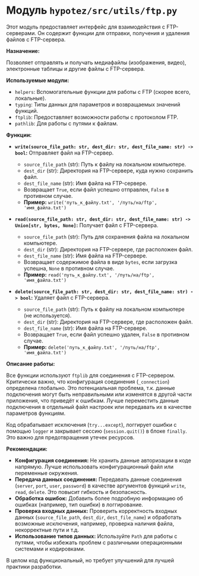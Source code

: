 # Модуль `hypotez/src/utils/ftp.py`

Этот модуль предоставляет интерфейс для взаимодействия с FTP-серверами. Он содержит функции для отправки, получения и удаления файлов с FTP-сервера.

**Назначение:**

Позволяет отправлять и получать медиафайлы (изображения, видео), электронные таблицы и другие файлы с FTP-сервера.

**Используемые модули:**

- `helpers`: Вспомогательные функции для работы с FTP (скорее всего, локальные).
- `typing`: Типы данных для параметров и возвращаемых значений функций.
- `ftplib`: Предоставляет возможности работы с протоколом FTP.
- `pathlib`: Для работы с путями к файлам.

**Функции:**

* **`write(source_file_path: str, dest_dir: str, dest_file_name: str) -> bool`:** Отправляет файл на FTP-сервер.

    * `source_file_path` (str): Путь к файлу на локальном компьютере.
    * `dest_dir` (str): Директория на FTP-сервере, куда нужно сохранить файл.
    * `dest_file_name` (str): Имя файла на FTP-сервере.
    * Возвращает `True`, если файл успешно отправлен, `False` в противном случае.
    * **Пример:** `write('путь_к_файлу.txt', '/путь/на/ftp', 'имя_файла.txt')`

* **`read(source_file_path: str, dest_dir: str, dest_file_name: str) -> Union[str, bytes, None]`:** Получает файл с FTP-сервера.

    * `source_file_path` (str): Путь для сохранения файла на локальном компьютере.
    * `dest_dir` (str): Директория на FTP-сервере, где расположен файл.
    * `dest_file_name` (str): Имя файла на FTP-сервере.
    * Возвращает содержимое файла в виде `bytes`, если загрузка успешна, `None` в противном случае.
    * **Пример:** `read('путь_к_файлу.txt', '/путь/на/ftp', 'имя_файла.txt')`

* **`delete(source_file_path: str, dest_dir: str, dest_file_name: str) -> bool`:** Удаляет файл с FTP-сервера.

    * `source_file_path` (str): Путь к файлу на локальном компьютере (не используется).
    * `dest_dir` (str): Директория на FTP-сервере, где расположен файл.
    * `dest_file_name` (str): Имя файла на FTP-сервере.
    * Возвращает `True`, если файл успешно удален, `False` в противном случае.
    * **Пример:** `delete('путь_к_файлу.txt', '/путь/на/ftp', 'имя_файла.txt')`


**Описание работы:**

Все функции используют `ftplib` для соединения с FTP-сервером.  Критически важно, что конфигурация соединения (`_connection`) определена глобально.  Это потенциальная проблема, т.к. данные подключения могут быть неправильными или изменятся в другой части приложения, что приведёт к ошибкам. Лучше переместить данные подключения в отдельный файл настроек или передавать их в качестве параметров функциям.

Код обрабатывает исключения (`try...except`), логгирует ошибки с помощью `logger` и закрывает сессию (`session.quit()`) в блоке `finally`.  Это важно для предотвращения утечек ресурсов.

**Рекомендации:**

* **Конфигурация соединения:**  Не хранить данные авторизации в коде напрямую.  Лучше использовать конфигурационный файл или переменные окружения.
* **Передача данных соединения:** Передавать данные соединения (`server`, `port`, `user`, `password`) в качестве аргументов функций `write`, `read`, `delete`. Это повысит гибкость и безопасность.
* **Обработка ошибок:**  Добавить более подробную информацию об ошибках (например, тип ошибки) в логгирование.
* **Проверка входных данных:**  Проверить корректность входных данных (`source_file_path`, `dest_dir`, `dest_file_name`) и обработать возможные исключения, например, проверка наличия файла, некорректные пути и т.д.
* **Использование типов данных:** Используйте `Path` для работы с путями, чтобы избежать проблем с различными операционными системами и кодировками.


В целом код функциональный, но требует улучшений для лучшей практики разработки.